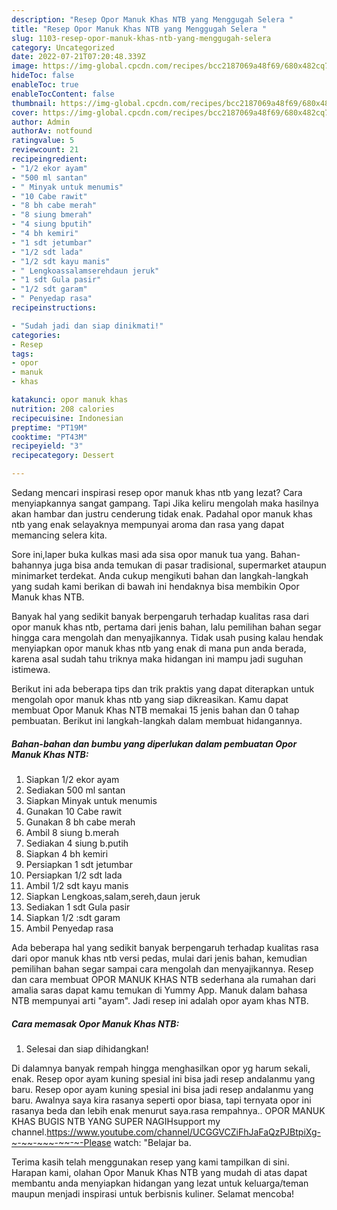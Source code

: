 ```yaml
---
description: "Resep Opor Manuk Khas NTB yang Menggugah Selera "
title: "Resep Opor Manuk Khas NTB yang Menggugah Selera "
slug: 1103-resep-opor-manuk-khas-ntb-yang-menggugah-selera
category: Uncategorized
date: 2022-07-21T07:20:48.339Z
image: https://img-global.cpcdn.com/recipes/bcc2187069a48f69/680x482cq70/opor-manuk-khas-ntb-foto-resep-utama.jpg
hideToc: false
enableToc: true
enableTocContent: false
thumbnail: https://img-global.cpcdn.com/recipes/bcc2187069a48f69/680x482cq70/opor-manuk-khas-ntb-foto-resep-utama.jpg
cover: https://img-global.cpcdn.com/recipes/bcc2187069a48f69/680x482cq70/opor-manuk-khas-ntb-foto-resep-utama.jpg
author: Admin
authorAv: notfound
ratingvalue: 5
reviewcount: 21
recipeingredient:
- "1/2 ekor ayam"
- "500 ml santan"
- " Minyak untuk menumis"
- "10 Cabe rawit"
- "8 bh cabe merah"
- "8 siung bmerah"
- "4 siung bputih"
- "4 bh kemiri"
- "1 sdt jetumbar"
- "1/2 sdt lada"
- "1/2 sdt kayu manis"
- " Lengkoassalamserehdaun jeruk"
- "1 sdt Gula pasir"
- "1/2 sdt garam"
- " Penyedap rasa"
recipeinstructions:

- "Sudah jadi dan siap dinikmati!"
categories:
- Resep
tags:
- opor
- manuk
- khas

katakunci: opor manuk khas 
nutrition: 208 calories
recipecuisine: Indonesian
preptime: "PT19M"
cooktime: "PT43M"
recipeyield: "3"
recipecategory: Dessert

---
```



Sedang mencari inspirasi resep opor manuk khas ntb yang lezat? Cara menyiapkannya sangat gampang. Tapi Jika keliru mengolah maka hasilnya akan hambar dan justru cenderung tidak enak. Padahal opor manuk khas ntb yang enak selayaknya mempunyai aroma dan rasa yang dapat memancing selera kita.


Sore ini,laper buka kulkas masi ada sisa opor manuk tua yang. Bahan-bahannya juga bisa anda temukan di pasar tradisional, supermarket ataupun minimarket terdekat. Anda cukup mengikuti bahan dan langkah-langkah yang sudah kami berikan di bawah ini hendaknya bisa membikin Opor Manuk khas NTB.

Banyak hal yang sedikit banyak berpengaruh terhadap kualitas rasa dari opor manuk khas ntb, pertama dari jenis bahan, lalu pemilihan bahan segar hingga cara mengolah dan menyajikannya. Tidak usah pusing kalau hendak menyiapkan opor manuk khas ntb yang enak di mana pun anda berada, karena asal sudah tahu triknya maka hidangan ini mampu jadi suguhan istimewa.


Berikut ini ada beberapa tips dan trik praktis yang dapat diterapkan untuk mengolah opor manuk khas ntb yang siap dikreasikan. Kamu dapat membuat Opor Manuk Khas NTB memakai 15 jenis bahan dan 0 tahap pembuatan. Berikut ini langkah-langkah dalam membuat hidangannya.

<!--inarticleads1-->

##### Bahan-bahan dan bumbu yang diperlukan dalam pembuatan Opor Manuk Khas NTB:

1. Siapkan 1/2 ekor ayam
1. Sediakan 500 ml santan
1. Siapkan  Minyak untuk menumis
1. Gunakan 10 Cabe rawit
1. Gunakan 8 bh cabe merah
1. Ambil 8 siung b.merah
1. Sediakan 4 siung b.putih
1. Siapkan 4 bh kemiri
1. Persiapkan 1 sdt jetumbar
1. Persiapkan 1/2 sdt lada
1. Ambil 1/2 sdt kayu manis
1. Siapkan  Lengkoas,salam,sereh,daun jeruk
1. Sediakan 1 sdt Gula pasir
1. Siapkan 1/2 :sdt garam
1. Ambil  Penyedap rasa


Ada beberapa hal yang sedikit banyak berpengaruh terhadap kualitas rasa dari opor manuk khas ntb versi pedas, mulai dari jenis bahan, kemudian pemilihan bahan segar sampai cara mengolah dan menyajikannya. Resep dan cara membuat OPOR MANUK KHAS NTB sederhana ala rumahan dari amalia saras dapat kamu temukan di Yummy App. Manuk dalam bahasa NTB mempunyai arti &#34;ayam&#34;. Jadi resep ini adalah opor ayam khas NTB. 

<!--inarticleads2-->

##### Cara memasak Opor Manuk Khas NTB:


1. Selesai dan siap dihidangkan!

Di dalamnya banyak rempah hingga menghasilkan opor yg harum sekali, enak. Resep opor ayam kuning spesial ini bisa jadi resep andalanmu yang baru. Resep opor ayam kuning spesial ini bisa jadi resep andalanmu yang baru. Awalnya saya kira rasanya seperti opor biasa, tapi ternyata opor ini rasanya beda dan lebih enak menurut saya.rasa rempahnya.. OPOR MANUK KHAS BUGIS NTB YANG SUPER NAGIHsupport my channel.https://www.youtube.com/channel/UCGGVCZiFhJaFaQzPJBtpiXg-~-~~-~~~-~~-~-Please watch: &#34;Belajar ba. 

Terima kasih telah menggunakan resep yang kami tampilkan di sini. Harapan kami, olahan Opor Manuk Khas NTB yang mudah di atas dapat membantu anda menyiapkan hidangan yang lezat untuk keluarga/teman maupun menjadi inspirasi untuk berbisnis kuliner. Selamat mencoba!
